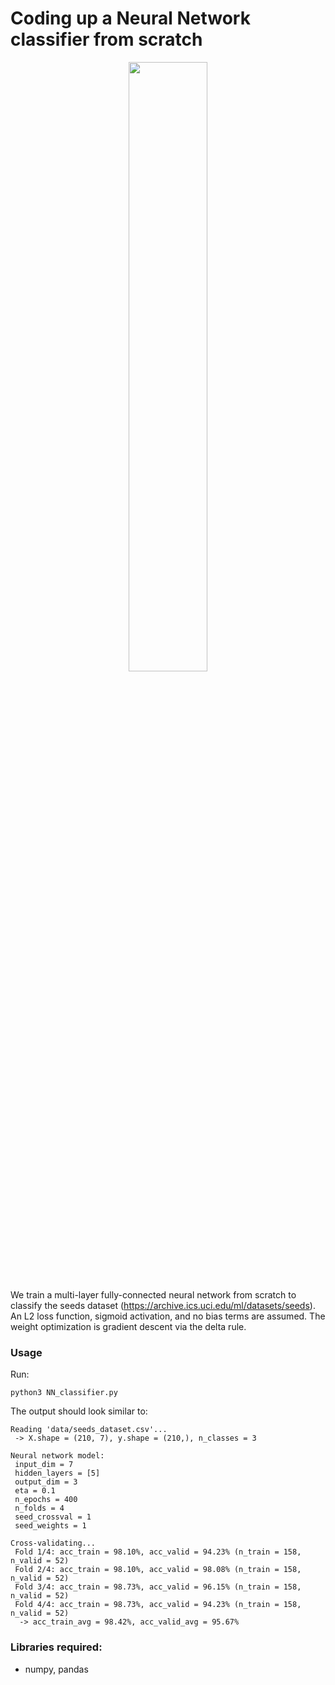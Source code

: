 # Coding up a Neural Network classifier from scratch

<p align="center">
<img src="https://github.com/ankonzoid/NN-from-scratch/blob/master/images/NN.png" width="50%">
</p>
 
We train a multi-layer fully-connected neural network from scratch to classify the seeds dataset (https://archive.ics.uci.edu/ml/datasets/seeds). An L2 loss function, sigmoid activation, and no bias terms are assumed. The weight optimization is gradient descent via the delta rule.

### Usage

Run:
```
python3 NN_classifier.py
```

The output should look similar to:

```
Reading 'data/seeds_dataset.csv'...
 -> X.shape = (210, 7), y.shape = (210,), n_classes = 3

Neural network model:
 input_dim = 7
 hidden_layers = [5]
 output_dim = 3
 eta = 0.1
 n_epochs = 400
 n_folds = 4
 seed_crossval = 1
 seed_weights = 1

Cross-validating...
 Fold 1/4: acc_train = 98.10%, acc_valid = 94.23% (n_train = 158, n_valid = 52)
 Fold 2/4: acc_train = 98.10%, acc_valid = 98.08% (n_train = 158, n_valid = 52)
 Fold 3/4: acc_train = 98.73%, acc_valid = 96.15% (n_train = 158, n_valid = 52)
 Fold 4/4: acc_train = 98.73%, acc_valid = 94.23% (n_train = 158, n_valid = 52)
  -> acc_train_avg = 98.42%, acc_valid_avg = 95.67%
```

### Libraries required:

* numpy, pandas